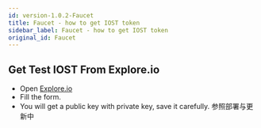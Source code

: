 ```yaml
---
id: version-1.0.2-Faucet
title: Faucet - how to get IOST token
sidebar_label: Faucet - how to get IOST token
original_id: Faucet
---
```


## Get Test IOST From Explore.io

- Open [Explore.io](http://explorer.iost.io/applyIOST)
- Fill the form.
- You will get a public key with private key, save it carefully. 
参照部署与更新中